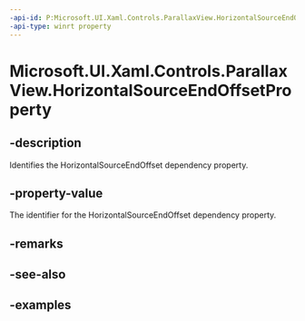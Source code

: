 ```yaml
---
-api-id: P:Microsoft.UI.Xaml.Controls.ParallaxView.HorizontalSourceEndOffsetProperty
-api-type: winrt property
---
```

<!-- Property syntax.
public DependencyProperty HorizontalSourceEndOffsetProperty { get; }
-->

# Microsoft.UI.Xaml.Controls.ParallaxView.HorizontalSourceEndOffsetProperty


## -description

Identifies the HorizontalSourceEndOffset dependency property.


## -property-value

The identifier for the HorizontalSourceEndOffset dependency property.


## -remarks


## -see-also


## -examples


